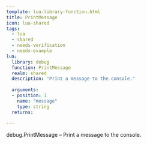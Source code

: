 ```yaml
---
template: lua-library-function.html
title: PrintMessage
icon: lua-shared
tags:
  - lua
  - shared
  - needs-verification
  - needs-example
lua:
  library: debug
  function: PrintMessage
  realm: shared
  description: "Print a message to the console."
  
  arguments:
  - position: 1
    name: "message"
    type: string
  returns:
    
---
```


<div class="lua__search__keywords">
debug.PrintMessage &#x2013; Print a message to the console.
</div>
